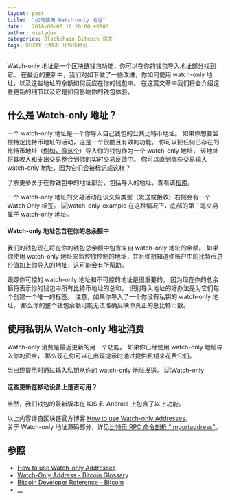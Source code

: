 ```yaml
---
layout: post
title:  "如何使用 Watch-only 地址"
date:   2018-06-06 16:20:00 +0800
author: mistydew
categories: Blockchain Bitcoin 译文
tags: 区块链 比特币 比特币地址
---
```

Watch-only 地址是一个区块链钱包功能，你可以在你的钱包导入地址部分找到它。
在最近的更新中，我们对如下做了一些改进，你如何使用 watch-only 地址，以及这些地址的余额如何反应在你的钱包中。
在这篇文章中我们将会介绍这些更新的细节以及它是如何影响你的钱包体验。

## 什么是 Watch-only 地址？
一个 watch-only 地址是一个你导入自己钱包的公共比特币地址。
如果你想要监控特定比特币地址的活动，这是一个很酷且有效的功能。
你可以把任何已存在的比特币地址（[例如，像这个](https://blockchain.info/address/1PRxCErnys1jWEBnbG3Ad1e2s3uQzpasGX)）导入你的钱包作为一个 watch-only 地址，
该地址将其收入和支出交易整合到你的实时交易反馈中。
你可以直到哪些交易输入 watch-only 地址，因为它们会被标记成这样？

了解更多关于在你钱包中的地址部分，包括导入的地址，查看该[指南](https://support.blockchain.com/hc/en-us/articles/207746403-Addresses)。

一个 watch-only 地址的交易活动在该交易类型（发送或接收）右侧会有一个 Watch Only 标签。
![watch-only-example](https://blog.blockchain.com/content/images/2016/05/watch-only-example.png)
在这种情况下，底部的第三笔交易属于 watch-only 地址。

#### Watch-only 地址包含在你的总余额中
我们的钱包现在将在你的钱包总余额中包含来自 watch-only 地址的余额。
如果你使用 watch-only 地址来监控你控制的地址，并且你想知道你账户中的比特币总价值加上你导入的地址，这可能会有所帮助。

跟踪你可控的 watch-only 地址和不可控的地址是很重要的，
因为现在你的总余额将表示你的钱包中所有比特币地址的总和。
识别导入地址的好办法是为它们每个创建一个唯一的标签。
注意，如果你导入了一个你没有私钥的 watch-only 地址，
那么你的整个钱包余额可能无法准确反映你真正的总比特币数。

## 使用私钥从 Watch-only 地址消费
Watch-only 消费是最近更新的另一个功能。
如果你已经使用 watch-only 地址导入你的资金，
那么现在你可以在出现提示时通过提供私钥来花费它们。

当出现提示时通过输入私钥从你的 watch-only 地址发送。
![Watch-only](https://blog.blockchain.com/content/images/2016/05/Watch-only.png)

#### 这些更新在移动设备上是否可用？
当然，我们钱包的最新版本在 IOS 和 Android 上包含了以上功能。

以上内容译自区块链官方博客 [How to use Watch-only Addresses](https://blog.blockchain.com/2016/05/31/how-to-use-watch-only-addresses)。<br>
关于 Watch-only 地址源码部分，详见[比特币 RPC 命令剖析 "importaddress"](/2018/06/07/bitcoin-rpc-command-importaddress)。

## 参照
* [How to use Watch-only Addresses](https://blog.blockchain.com/2016/05/31/how-to-use-watch-only-addresses)
* [Watch-Only Address - Bitcoin Glossary](https://bitcoin.org/en/glossary/watch-only-address)
* [Bitcoin Developer Reference - Bitcoin](https://bitcoin.org/en/developer-reference#importaddress)
* [...](https://github.com/mistydew/blockchain)
